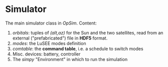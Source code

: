 # Simulator

The main simulator class in _OpSim_. Content:

1. _orbitals_: tuples of _(alt,az)_ for the Sun and the two satellites, read from an external ("prefabricated") file in __HDF5__ format.
2. _modes_: the LuSEE modes definition
3. _comtable_: the __command table__, i.e. a schedule to switch modes
4. Misc. devices: battery, controller
5. The _simpy_ "Environment" in which to run the simulation
